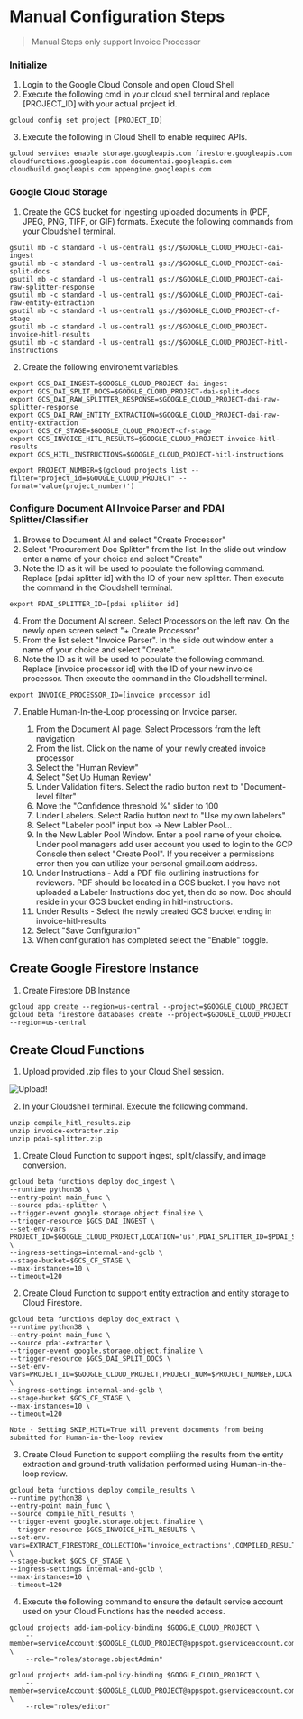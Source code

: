 # Manual Configuration Steps
>Manual Steps only support Invoice Processor

### Initialize

1. Login to the Google Cloud Console and open Cloud Shell
2. Execute the following cmd in your cloud shell terminal and replace [PROJECT_ID] with your actual project id.

~~~~
gcloud config set project [PROJECT_ID]
~~~~

3. Execute the following in Cloud Shell to enable required APIs.

~~~~
gcloud services enable storage.googleapis.com firestore.googleapis.com cloudfunctions.googleapis.com documentai.googleapis.com cloudbuild.googleapis.com appengine.googleapis.com
~~~~

### Google Cloud Storage

1. Create the GCS bucket for ingesting uploaded documents in (PDF, JPEG, PNG, TIFF, or GIF) formats. Execute the following commands from your Cloudshell terminal.

~~~~ 
gsutil mb -c standard -l us-central1 gs://$GOOGLE_CLOUD_PROJECT-dai-ingest
gsutil mb -c standard -l us-central1 gs://$GOOGLE_CLOUD_PROJECT-dai-split-docs
gsutil mb -c standard -l us-central1 gs://$GOOGLE_CLOUD_PROJECT-dai-raw-splitter-response
gsutil mb -c standard -l us-central1 gs://$GOOGLE_CLOUD_PROJECT-dai-raw-entity-extraction
gsutil mb -c standard -l us-central1 gs://$GOOGLE_CLOUD_PROJECT-cf-stage
gsutil mb -c standard -l us-central1 gs://$GOOGLE_CLOUD_PROJECT-invoice-hitl-results
gsutil mb -c standard -l us-central1 gs://$GOOGLE_CLOUD_PROJECT-hitl-instructions
~~~~

2. Create the following environemt variables.

~~~~
export GCS_DAI_INGEST=$GOOGLE_CLOUD_PROJECT-dai-ingest
export GCS_DAI_SPLIT_DOCS=$GOOGLE_CLOUD_PROJECT-dai-split-docs
export GCS_DAI_RAW_SPLITTER_RESPONSE=$GOOGLE_CLOUD_PROJECT-dai-raw-splitter-response
export GCS_DAI_RAW_ENTITY_EXTRACTION=$GOOGLE_CLOUD_PROJECT-dai-raw-entity-extraction
export GCS_CF_STAGE=$GOOGLE_CLOUD_PROJECT-cf-stage
export GCS_INVOICE_HITL_RESULTS=$GOOGLE_CLOUD_PROJECT-invoice-hitl-results
export GCS_HITL_INSTRUCTIONS=$GOOGLE_CLOUD_PROJECT-hitl-instructions

export PROJECT_NUMBER=$(gcloud projects list --filter="project_id=$GOOGLE_CLOUD_PROJECT" --format='value(project_number)')
~~~~

### Configure Document AI Invoice Parser and PDAI Splitter/Classifier

1. Browse to Document AI and select "Create Processor"
2. Select "Procurement Doc Splitter" from the list. In the slide out window enter a name of your choice and select "Create"
3. Note the ID as it will be used to populate the following command. Replace [pdai splitter id] with the ID of your new splitter. Then execute the command in the Cloudshell terminal.

~~~
export PDAI_SPLITTER_ID=[pdai spliiter id]
~~~

4. From the Document AI screen. Select Processors on the left nav. On the newly open screen select "+ Create Processor"
5. From the list select "Invoice Parser". In the slide out window enter a name of your choice and select "Create".
6. Note the ID as it will be used to populate the following command. Replace [invoice processor id] with the ID of your new invoice processor. Then execute the command in the Cloudshell terminal.

~~~
export INVOICE_PROCESSOR_ID=[invoice processor id]
~~~

7. Enable Human-In-the-Loop processing on Invoice parser.

    1. From the Document AI page. Select Processors from the left navigation
    2. From the list. Click on the name of your newly created invoice processor
    3. Select the "Human Review"
    4. Select "Set Up Human Review"
    5. Under Validation filters. Select the radio button next to "Document-level filter"
    6. Move the "Confidence threshold %" slider to 100
    7. Under Labelers. Select Radio button next to "Use my own labelers"
    8. Select "Labeler pool" input box -> New Labler Pool...
    9. In the New Labler Pool Window. Enter a pool name of your choice. Under pool managers add user account you used to login to the GCP Console then select "Create Pool". If you receiver a permissions error then you can utilize your personal gmail.com address.
    10. Under Instructions - Add a PDF file outlining instructions for reviewers. PDF should be located in a GCS bucket. I you have not uploaded a Labeler Instructions doc yet, then do so now. Doc should reside in your GCS bucket ending in hitl-instructions.
    11. Under Results - Select the newly created GCS bucket ending in invoice-hitl-results
    12. Select "Save Configuration"
    13. When configuration has completed select the "Enable" toggle.

## Create Google Firestore Instance

1.  Create Firestore DB Instance 

~~~~
gcloud app create --region=us-central --project=$GOOGLE_CLOUD_PROJECT
gcloud beta firestore databases create --project=$GOOGLE_CLOUD_PROJECT --region=us-central 
~~~~

## Create Cloud Functions

1. Upload provided .zip files to your Cloud Shell session.

![Upload!](./images/cloudshell-upload.jpg)

2. In your Cloudshell terminal. Execute the following command.

~~~
unzip compile_hitl_results.zip
unzip invoice-extractor.zip
unzip pdai-splitter.zip
~~~

1. Create Cloud Function to support ingest, split/classify, and image conversion.

~~~~
gcloud beta functions deploy doc_ingest \
--runtime python38 \
--entry-point main_func \
--source pdai-splitter \
--trigger-event google.storage.object.finalize \
--trigger-resource $GCS_DAI_INGEST \
--set-env-vars PROJECT_ID=$GOOGLE_CLOUD_PROJECT,LOCATION='us',PDAI_SPLITTER_ID=$PDAI_SPLITTER_ID,SPLIT_INVOICE_BUCKET=$GCS_DAI_SPLIT_DOCS,SPLITTER_RESPONSE_BUCKET=$GCS_DAI_RAW_SPLITTER_RESPONSE,PROJECT_NUM=$PROJECT_NUMBER \
--ingress-settings=internal-and-gclb \
--stage-bucket=$GCS_CF_STAGE \
--max-instances=10 \
--timeout=120
~~~~

2. Create Cloud Function to support entity extraction and entity storage to Cloud Firestore.

~~~~
gcloud beta functions deploy doc_extract \
--runtime python38 \
--entry-point main_func \
--source pdai-extractor \
--trigger-event google.storage.object.finalize \
--trigger-resource $GCS_DAI_SPLIT_DOCS \
--set-env-vars=PROJECT_ID=$GOOGLE_CLOUD_PROJECT,PROJECT_NUM=$PROJECT_NUMBER,LOCATION='us',PDAI_INVOICE_PROCESSOR_ID=$INVOICE_PROCESSOR_ID,GCS_RAW_EXTRACT_BUCKET=$GCS_DAI_RAW_ENTITY_EXTRACTION,FIRESTORE_COLLECTION='invoice_extractions',SKIP_HITL=False \
--ingress-settings internal-and-gclb \
--stage-bucket $GCS_CF_STAGE \
--max-instances=10 \
--timeout=120

Note - Setting SKIP_HITL=True will prevent documents from being submitted for Human-in-the-loop review
~~~~

3. Create Cloud Function to support compliing the results from the entity extraction and ground-truth validation performed using Human-in-the-loop review.

~~~
gcloud beta functions deploy compile_results \
--runtime python38 \
--entry-point main_func \
--source compile_hitl_results \
--trigger-event google.storage.object.finalize \
--trigger-resource $GCS_INVOICE_HITL_RESULTS \
--set-env-vars=EXTRACT_FIRESTORE_COLLECTION='invoice_extractions',COMPILED_RESULTS_FIRESTORE_COLLECTION='compiled_invoice_results' \
--stage-bucket $GCS_CF_STAGE \
--ingress-settings internal-and-gclb \
--max-instances=10 \
--timeout=120
~~~

4. Execute the following command to ensure the default service account used on your Cloud Functions has the needed access.

~~~
gcloud projects add-iam-policy-binding $GOOGLE_CLOUD_PROJECT \
    --member=serviceAccount:$GOOGLE_CLOUD_PROJECT@appspot.gserviceaccount.com \
    --role="roles/storage.objectAdmin"

gcloud projects add-iam-policy-binding $GOOGLE_CLOUD_PROJECT \
    --member=serviceAccount:$GOOGLE_CLOUD_PROJECT@appspot.gserviceaccount.com \
    --role="roles/editor"
~~~